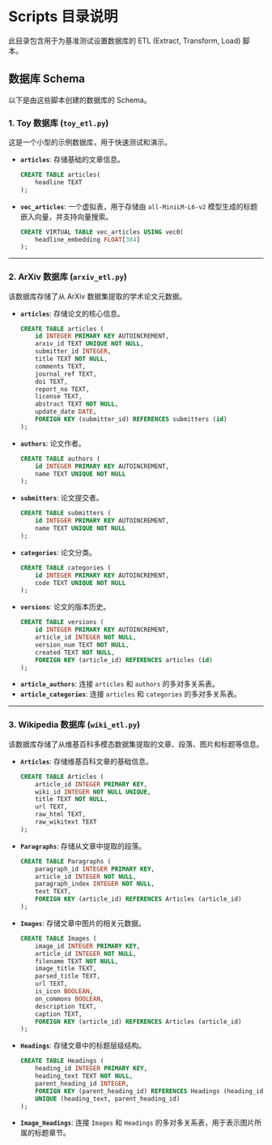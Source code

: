 # Scripts 目录说明

此目录包含用于为基准测试设置数据库的 ETL (Extract, Transform, Load) 脚本。

## 数据库 Schema

以下是由这些脚本创建的数据库的 Schema。

### 1. Toy 数据库 (`toy_etl.py`)

这是一个小型的示例数据库，用于快速测试和演示。

-   **`articles`**: 存储基础的文章信息。
    ```sql
    CREATE TABLE articles(
        headline TEXT
    );
    ```
-   **`vec_articles`**: 一个虚拟表，用于存储由 `all-MiniLM-L6-v2` 模型生成的标题嵌入向量，并支持向量搜索。
    ```sql
    CREATE VIRTUAL TABLE vec_articles USING vec0(
        headline_embedding FLOAT[384]
    );
    ```

---

### 2. ArXiv 数据库 (`arxiv_etl.py`)

该数据库存储了从 ArXiv 数据集提取的学术论文元数据。

-   **`articles`**: 存储论文的核心信息。
    ```sql
    CREATE TABLE articles (
        id INTEGER PRIMARY KEY AUTOINCREMENT,
        arxiv_id TEXT UNIQUE NOT NULL,
        submitter_id INTEGER,
        title TEXT NOT NULL,
        comments TEXT,
        journal_ref TEXT,
        doi TEXT,
        report_no TEXT,
        license TEXT,
        abstract TEXT NOT NULL,
        update_date DATE,
        FOREIGN KEY (submitter_id) REFERENCES submitters (id)
    );
    ```
-   **`authors`**: 论文作者。
    ```sql
    CREATE TABLE authors (
        id INTEGER PRIMARY KEY AUTOINCREMENT,
        name TEXT UNIQUE NOT NULL
    );
    ```
-   **`submitters`**: 论文提交者。
    ```sql
    CREATE TABLE submitters (
        id INTEGER PRIMARY KEY AUTOINCREMENT,
        name TEXT UNIQUE NOT NULL
    );
    ```
-   **`categories`**: 论文分类。
    ```sql
    CREATE TABLE categories (
        id INTEGER PRIMARY KEY AUTOINCREMENT,
        code TEXT UNIQUE NOT NULL
    );
    ```
-   **`versions`**: 论文的版本历史。
    ```sql
    CREATE TABLE versions (
        id INTEGER PRIMARY KEY AUTOINCREMENT,
        article_id INTEGER NOT NULL,
        version_num TEXT NOT NULL,
        created TEXT NOT NULL,
        FOREIGN KEY (article_id) REFERENCES articles (id)
    );
    ```
-   **`article_authors`**: 连接 `articles` 和 `authors` 的多对多关系表。
-   **`article_categories`**: 连接 `articles` 和 `categories` 的多对多关系表。

---

### 3. Wikipedia 数据库 (`wiki_etl.py`)

该数据库存储了从维基百科多模态数据集提取的文章、段落、图片和标题等信息。

-   **`Articles`**: 存储维基百科文章的基础信息。
    ```sql
    CREATE TABLE Articles (
        article_id INTEGER PRIMARY KEY,
        wiki_id INTEGER NOT NULL UNIQUE,
        title TEXT NOT NULL,
        url TEXT,
        raw_html TEXT,
        raw_wikitext TEXT
    );
    ```
-   **`Paragraphs`**: 存储从文章中提取的段落。
    ```sql
    CREATE TABLE Paragraphs (
        paragraph_id INTEGER PRIMARY KEY,
        article_id INTEGER NOT NULL,
        paragraph_index INTEGER NOT NULL,
        text TEXT,
        FOREIGN KEY (article_id) REFERENCES Articles (article_id)
    );
    ```
-   **`Images`**: 存储文章中图片的相关元数据。
    ```sql
    CREATE TABLE Images (
        image_id INTEGER PRIMARY KEY,
        article_id INTEGER NOT NULL,
        filename TEXT NOT NULL,
        image_title TEXT,
        parsed_title TEXT,
        url TEXT,
        is_icon BOOLEAN,
        on_commons BOOLEAN,
        description TEXT,
        caption TEXT,
        FOREIGN KEY (article_id) REFERENCES Articles (article_id)
    );
    ```
-   **`Headings`**: 存储文章中的标题层级结构。
    ```sql
    CREATE TABLE Headings (
        heading_id INTEGER PRIMARY KEY,
        heading_text TEXT NOT NULL,
        parent_heading_id INTEGER,
        FOREIGN KEY (parent_heading_id) REFERENCES Headings (heading_id),
        UNIQUE (heading_text, parent_heading_id)
    );
    ```
-   **`Image_Headings`**: 连接 `Images` 和 `Headings` 的多对多关系表，用于表示图片所属的标题章节。
